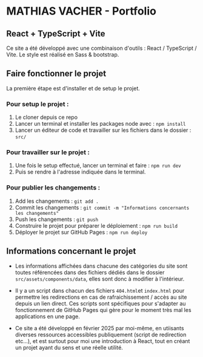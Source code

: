 # MATHIAS VACHER - Portfolio

## React + TypeScript + Vite

Ce site a été développé avec une combinaison d'outils : React / TypeScript / Vite.
Le style est réalisé en Sass & bootstrap.

## Faire fonctionner le projet

La première étape est d'installer et de setup le projet.

### Pour setup le projet :

1. Le cloner depuis ce repo
2. Lancer un terminal et installer les packages node avec : `npm install`
3. Lancer un éditeur de code et travailler sur les fichiers dans le dossier : `src/`


### Pour travailler sur le projet :

1. Une fois le setup effectué, lancer un terminal et faire : `npm run dev`
2. Puis se rendre à l'adresse indiquée dans le terminal.

### Pour publier les changements :

1. Add les changements : `git add .`
2. Commit les changements : `git commit -m "Informations concernants les changements"`
3. Push les changements : `git push`
4. Construire le projet pour préparer le déploiement : `npm run build`
5. Déployer le projet sur GitHub Pages : `npm run deploy`


## Informations concernant le projet

- Les informations affichées dans chacune des catégories du site sont toutes référencées dans des fichiers dédiés dans le dossier `src/assets/components/data`, elles sont donc à modifier à l'intérieur.

- Il y a un script dans chacun des fichiers `404.html`et `index.html` pour permettre les redirections en cas de rafraichissement / accès au site depuis un lien direct. Ces scripts sont spécifiques pour s'adapter au fonctionnement de GitHub Pages qui gère pour le moment très mal les applications en une page.

- Ce site a été développé en février 2025 par moi-même, en utiisants diverses ressources accessibles publiquement (script de redirection etc...), et est surtout pour moi une introduction à React, tout en créant un projet ayant du sens et une réelle utilité.


